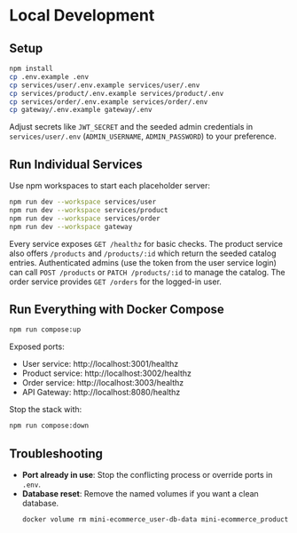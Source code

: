 # Local Development

## Setup

```bash
npm install
cp .env.example .env
cp services/user/.env.example services/user/.env
cp services/product/.env.example services/product/.env
cp services/order/.env.example services/order/.env
cp gateway/.env.example gateway/.env
```

Adjust secrets like `JWT_SECRET` and the seeded admin credentials in `services/user/.env` (`ADMIN_USERNAME`, `ADMIN_PASSWORD`) to your preference.

## Run Individual Services

Use npm workspaces to start each placeholder server:

```bash
npm run dev --workspace services/user
npm run dev --workspace services/product
npm run dev --workspace services/order
npm run dev --workspace gateway
```

Every service exposes `GET /healthz` for basic checks. The product service also offers `/products` and `/products/:id` which return the seeded catalog entries. Authenticated admins (use the token from the user service login) can call `POST /products` or `PATCH /products/:id` to manage the catalog. The order service provides `GET /orders` for the logged-in user.

## Run Everything with Docker Compose

```bash
npm run compose:up
```

Exposed ports:

- User service: http://localhost:3001/healthz
- Product service: http://localhost:3002/healthz
- Order service: http://localhost:3003/healthz
- API Gateway: http://localhost:8080/healthz

Stop the stack with:

```bash
npm run compose:down
```

## Troubleshooting

- **Port already in use**: Stop the conflicting process or override ports in `.env`.
- **Database reset**: Remove the named volumes if you want a clean database.
  ```bash
  docker volume rm mini-ecommerce_user-db-data mini-ecommerce_product-db-data mini-ecommerce_order-db-data
  ```
